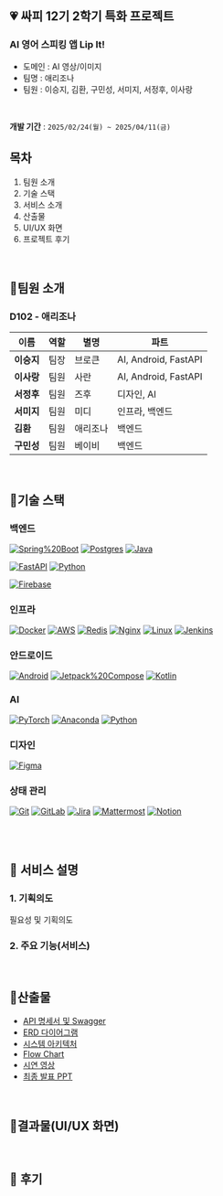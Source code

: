 

## 💗 **싸피 12기 2학기 특화 프로젝트**
### AI 영어 스피킹 앱 Lip It!
- 도메인 : AI 영상/이미지
- 팀명 : 애리조나
- 팀원 : 이승지, 김환, 구민성, 서미지, 서정후, 이사랑

</br>

**개발 기간** : `2025/02/24(월) ~ 2025/04/11(금)`



## 목차
1. 팀원 소개
2. 기술 스택
3. 서비스 소개
4. 산출물
5. UI/UX 화면
6. 프로젝트 후기

</br>


## 📌팀원 소개
### D102 - 애리조나

| 이름    | 역할  | 별명    | 파트 |
| ------ | ------ | ---- | ---|
| **이승지**  | 팀장 | 브로큰 | AI, Android, FastAPI |   
| **이사랑** | 팀원 | 사란 | AI, Android, FastAPI |      
| **서정후** |  팀원 | 즈후 | 디자인, AI  |     
| **서미지** | 팀원 | 미디 | 인프라, 백엔드 |  
| **김환** | 팀원 | 애리조나  | 백엔드  |  
 | **구민성** | 팀원 | 베이비  | 백엔드 |  

<br>

## 📌기술 스택
<left>

### 백엔드


[![Spring%20Boot](https://img.shields.io/badge/springboot-6DB33F?logo=springboot&logoColor=white)](#)
[![Postgres](https://img.shields.io/badge/Postgres-%23316192.svg?logo=postgresql&logoColor=white)](#)
[![Java](https://img.shields.io/badge/Java-%23ED8B00.svg?logo=openjdk&logoColor=white)](#)

[![FastAPI](https://img.shields.io/badge/FastAPI-009485.svg?logo=fastapi&logoColor=white)](#)
[![Python](https://img.shields.io/badge/Python-3776AB?logo=python&logoColor=fff)](#)


[![Firebase](https://img.shields.io/badge/Firebase-039BE5?logo=Firebase&logoColor=white)](#)


### 인프라

[![Docker](https://img.shields.io/badge/Docker-2496ED?logo=docker&logoColor=fff)](#)
[![AWS](https://img.shields.io/badge/AWS-%23FF9900.svg?logo=amazon-web-services&logoColor=white)](#)
[![Redis](https://img.shields.io/badge/Redis-%23DD0031.svg?logo=redis&logoColor=white)](#)
[![Nginx](https://img.shields.io/badge/nginx-%23009639.svg?logo=nginx&logoColor=white)](#)
[![Linux](https://img.shields.io/badge/Linux-FCC624?logo=linux&logoColor=black)](#)
[![Jenkins](https://img.shields.io/badge/Jenkins-D24939?logo=jenkins&logoColor=white)](#)



### 안드로이드 

[![Android](https://img.shields.io/badge/Android-3DDC84?logo=android&logoColor=white)](#)
[![Jetpack%20Compose](https://img.shields.io/badge/Jetpack_Compose-%4285F4FF.svg?logo=Jetpack-Compose&logoColor=white)](#)
[![Kotlin](https://img.shields.io/badge/Kotlin-%237F52FF.svg?logo=kotlin&logoColor=white)](#)


### AI


[![PyTorch](https://img.shields.io/badge/PyTorch-EE4C2C?logo=pytorch&logoColor=fff)](#)
[![Anaconda](https://img.shields.io/badge/Anaconda-44A833?logo=anaconda&logoColor=fff)](#)
[![Python](https://img.shields.io/badge/Python-3776AB?logo=python&logoColor=fff)](#)

### 디자인

[![Figma](https://img.shields.io/badge/Figma-F24E1E?logo=figma&logoColor=white)](#)


### 상태 관리
[![Git](https://img.shields.io/badge/Git-F05032?logo=git&logoColor=fff)](#)
[![GitLab](https://img.shields.io/badge/GitLab-FC6D26?logo=gitlab&logoColor=fff)](#)
[![Jira](https://img.shields.io/badge/Jira-0052CC?logo=jira&logoColor=fff)](#)
[![Mattermost](https://img.shields.io/badge/mattermost-002E5F?logo=mattermost&logoColor=fff)](#)
[![Notion](https://img.shields.io/badge/Notion-000?logo=notion&logoColor=fff)](#)

</center>

<br>


</br>

## 📌 서비스 설명

### 1. 기획의도

필요성 및 기획의도

### 2. 주요 기능(서비스)


<br>

## 📌산출물 
- [API 명세서 및 Swagger]()
- [ERD 다이어그램]()
- [시스템 아키텍처]()
- [Flow Chart]()
- [시연 영상]()
- [최종 발표 PPT]()


<br>

##  📌결과물(UI/UX 화면)

<br>


## 📌 후기



<br>
